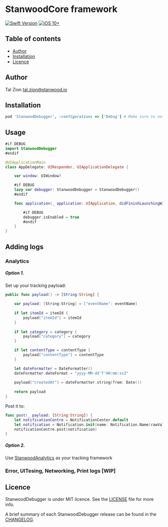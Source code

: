 
# StanwoodCore framework

[![Swift Version](https://img.shields.io/badge/Swift-4.1.x-orange.svg)]()
[![iOS 10+](https://img.shields.io/badge/iOS-10+-EB7943.svg)]()

## Table of contents

- [Author](#author)
- [Installation](#installation)
- [Licence](#licence)


## Author

Tal Zion tal.zion@stanwood.io

## Installation

```ruby
pod 'StanwoodDebugger', :configurations => ['Debug'] # Make sure to not add this framework to Release
```

## Usage

```swift
#if DEBUG
import StanwoodDebugger
#endif

@UIApplicationMain
class AppDelegate: UIResponder, UIApplicationDelegate {

    var window: UIWindow?

    #if DEBUG
    lazy var debugger: StanwoodDebugger = StanwoodDebugger()
    #endif

    func application(_ application: UIApplication, didFinishLaunchingWithOptions launchOptions: [UIApplicationLaunchOptionsKey: Any]?) -> Bool {

        #if DEBUG
        debugger.isEnabled = true
        #endif
    }
}
```

## Adding logs

### Analytics

##### Option 1.

Set up your tracking payload:

```swift
public func payload() -> [String:String] {

    var payload: [String:String] = ["eventName": eventName]
    
    if let itemId = itemId {
        payload["itemId"] = itemId
    }
    
    if let category = category {
        payload["category"] = category
    }

    if let contentType = contentType {
        payload["contentType"] = contentType
    }

    let dateFormatter = DateFormatter()
    dateFormatter.dateFormat = "yyyy-MM-dd'T'HH:mm:ssZ"
    
    payload["createdAt"] = dateFormatter.string(from: Date())
    
    return payload
}
```
Post it to:

```swift
func post(_ payload: [String:String]) {
    let notificationCentre = NotificationCenter.default
    let notification = Notification.init(name: Notification.Name(rawValue: "io.stanwood.debugger.didReceiveAnalyticsItem"), object: nil, userInfo: payload)
    notificationCentre.post(notification)
}
```


##### Option 2.

Use [StanwoodAnalytics](https://github.com/stanwood/Stanwood_Analytics_iOS) as your tracking framework

### Error, UITesing, Networking, Print logs **[WIP]**
## Licence

StanwoodDebugger is under MIT licence. See the [LICENSE](https://github.com/stanwood/Stanwood_Debugger_iOS/blob/master/LICENSE.md) file for more info.

A brief summary of each StanwoodDebugger release can be found in the [CHANGELOG](https://github.com/stanwood/Stanwood_Debugger_iOS/blob/master/CHANGELOG.md).

